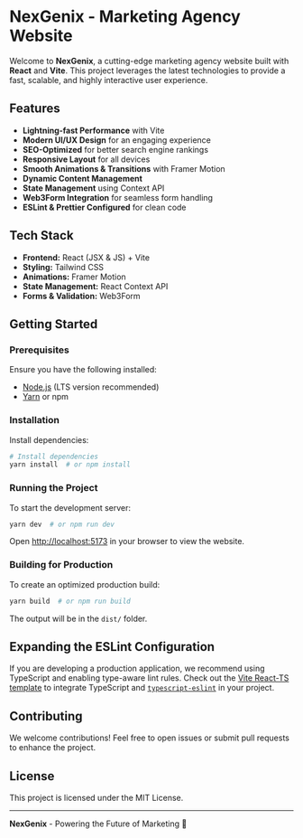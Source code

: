 # NexGenix - Marketing Agency Website

Welcome to **NexGenix**, a cutting-edge marketing agency website built with **React** and **Vite**. This project leverages the latest technologies to provide a fast, scalable, and highly interactive user experience.

## Features
- **Lightning-fast Performance** with Vite
- **Modern UI/UX Design** for an engaging experience
- **SEO-Optimized** for better search engine rankings
- **Responsive Layout** for all devices
- **Smooth Animations & Transitions** with Framer Motion
- **Dynamic Content Management**
- **State Management** using Context API
- **Web3Form Integration** for seamless form handling
- **ESLint & Prettier Configured** for clean code

## Tech Stack
- **Frontend:** React (JSX & JS) + Vite
- **Styling:** Tailwind CSS
- **Animations:** Framer Motion
- **State Management:** React Context API
- **Forms & Validation:** Web3Form

## Getting Started

### Prerequisites
Ensure you have the following installed:
- [Node.js](https://nodejs.org/) (LTS version recommended)
- [Yarn](https://yarnpkg.com/) or npm

### Installation
Install dependencies:
```bash
# Install dependencies
yarn install  # or npm install
```

### Running the Project
To start the development server:
```bash
yarn dev  # or npm run dev
```
Open [http://localhost:5173](http://localhost:5173) in your browser to view the website.

### Building for Production
To create an optimized production build:
```bash
yarn build  # or npm run build
```
The output will be in the `dist/` folder.

## Expanding the ESLint Configuration
If you are developing a production application, we recommend using TypeScript and enabling type-aware lint rules. Check out the [Vite React-TS template](https://github.com/vitejs/vite/tree/main/packages/create-vite/template-react-ts) to integrate TypeScript and [`typescript-eslint`](https://typescript-eslint.io) in your project.

## Contributing
We welcome contributions! Feel free to open issues or submit pull requests to enhance the project.

## License
This project is licensed under the MIT License.

---
**NexGenix** - Powering the Future of Marketing 🚀

